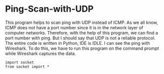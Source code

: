 # Ping-Scan-with-UDP
This program helps to scan ping with UDP instead of ICMP. As we all know, ICMP does not have a port number since it is in the network layer of computer networks. Therefore, with the help of this program, we can find a port number with ping. But I should say that UDP is not a reliable protocol. The entire code is written in Python, IDE is IDLE. I can see the ping with Wireshark. To do this, we have to run this program on the command prompt while Wireshark captures the data.


```
import socket
from socket import *
```
